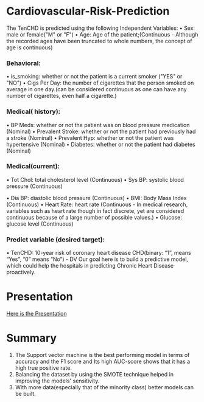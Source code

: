 # Cardiovascular-Risk-Prediction
The	TenCHD	is	predicted	using	the following Independent Variables:
•	Sex: male or female("M" or "F")
•	Age: Age of the patient;(Continuous - Although the recorded ages have been truncated to whole numbers, the concept of age is continuous)
### Behavioral:
•	is_smoking: whether or not the patient is a current smoker ("YES" or "NO")
•	Cigs Per Day: the number of cigarettes that the person smoked on average in one day.(can be considered continuous as one can have any number of cigarettes, even half a cigarette.)
### Medical( history):
•	BP Meds: whether or not the patient was on blood pressure medication (Nominal)
•	Prevalent Stroke: whether or not the patient had previously had a stroke (Nominal)
•	Prevalent Hyp: whether or not the patient was hypertensive (Nominal)
•	Diabetes: whether or not the patient had diabetes (Nominal)
### Medical(current):
•	Tot Chol: total cholesterol level (Continuous)
•	Sys BP: systolic blood pressure (Continuous)
 
•	Dia BP: diastolic blood pressure (Continuous)
•	BMI: Body Mass Index (Continuous)
•	Heart Rate: heart rate (Continuous - In medical research, variables such as  heart rate though in fact discrete, yet are considered continuous because of a large number of possible values.)
•	Glucose: glucose level (Continuous)

### Predict variable (desired target):
•	TenCHD: 10-year risk of coronary heart disease CHD(binary: “1”, means “Yes”, “0” means “No”) - DV
Our goal here is to build a predictive model, which could help the hospitals in predicting Chronic Heart Disease proactively.


# Presentation
[Here is the Presentation](https://github.com/saransh2396/Cardiovascular-Risk-Prediction/blob/main/TenYearCHD.pdf)

# Summary
1)	The Support vector machine is the best performing model in terms of accuracy and the F1 score and Its high AUC-score shows that it has a high true positive rate.
2)	Balancing the dataset by using the SMOTE technique helped in improving the models' sensitivity.
3)	With more data(especially that of the minority class) better models can be built.



